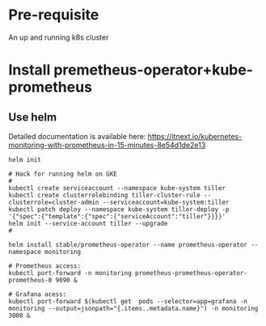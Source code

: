 # Pre-requisite 

An up and running k8s cluster

# Install premetheus-operator+kube-prometheus 

## Use helm

Detailed documentation is available here:
https://itnext.io/kubernetes-monitoring-with-prometheus-in-15-minutes-8e54d1de2e13

```shell
helm init

# Hack for running helm on GKE
#
kubectl create serviceaccount --namespace kube-system tiller
kubectl create clusterrolebinding tiller-cluster-rule --clusterrole=cluster-admin --serviceaccount=kube-system:tiller
kubectl patch deploy --namespace kube-system tiller-deploy -p '{"spec":{"template":{"spec":{"serviceAccount":"tiller"}}}}'   
helm init --service-account tiller --upgrade
#

helm install stable/prometheus-operator --name prometheus-operator --namespace monitoring

# Prometheus access:
kubectl port-forward -n monitoring prometheus-prometheus-operator-prometheus-0 9090 &

# Grafana acess:
kubectl port-forward $(kubectl get  pods --selector=app=grafana -n  monitoring --output=jsonpath="{.items..metadata.name}") -n monitoring  3000 &
```


